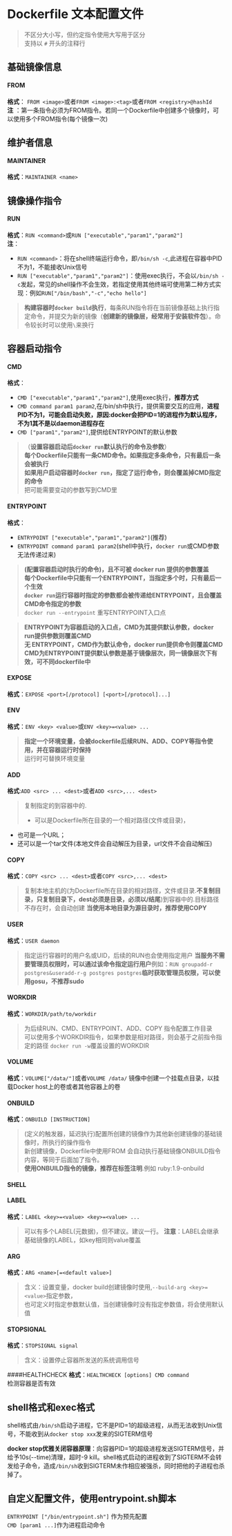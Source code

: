 # Dockerfile 文本配置文件

> 不区分大小写，但约定指令使用大写用于区分<br>
> 支持以 `#` 开头的注释行<br>

基础镜像信息
----------
#### FROM
**格式**： `FROM <image>`或者`FROM <image>:<tag>`或者`FROM <registry>@hashId`<br>
**注** ：第一条指令必须为FROM指令。若同一个Dockerfile中创建多个镜像时，可以使用多个FROM指令(每个镜像一次)

维护者信息
---------
#### MAINTAINER
**格式**：`MAINTAINER <name>`

镜像操作指令
----------
#### RUN
**格式**：`RUN <command>`或`RUN ["executable","param1","param2"]`<br>
**注**：
  * `RUN <command>`：将在shell终端运行命令，即`/bin/sh -c`,此进程在容器中PID不为1，不能接收Unix信号
  * `RUN ["executable","param1","param2"]`：使用exec执行，不会以`/bin/sh -c`发起，常见的shell操作不会生效，若指定使用其他终端可使用第二种方式实现：例如`RUN["/bin/bash","-c","echo hello"]`
> **构建容器时`docker build`执行**，每条RUN指令将在当前镜像基础上执行指定命令，并提交为新的镜像（**创建新的镜像层，经常用于安装软件包**）。命令较长时可以使用`\`来换行

容器启动指令
---------
#### CMD
**格式**：
* `CMD ["executable","param1","param2"]`,使用exec执行，**推荐方式**<br>
* `CMD command param1 param2`,在/bin/sh中执行，提供需要交互的应用，**进程PID不为1，可能会启动失败，原因:docker会把PID=1的进程作为默认程序，不为1其不是以daemon进程存在**
* `CMD ["param1","param2"]`,提供给ENTRYPOINT的默认参数
> （**设置容器启动后`docker run`默认执行的命令及参数**）<br>
**每个Dockerfile只能有一条CMD命令。如果指定多条命令，只有最后一条会被执行**<br>
> **如果用户启动容器时`docker run`，指定了运行命令，则会覆盖掉CMD指定的命令**<br>
> 把可能需要变动的参数写到CMD里

#### ENTRYPOINT
**格式**：
  * `ENTRYPOINT ["executable","param1","param2"]`(推荐)
  * `ENTRYPOINT command param1 param2`(shell中执行，`docker run`或CMD参数无法传递过来)
> **(配置容器启动时执行的命令)，且不可被 docker run 提供的参数覆盖**<br>
> **每个Dockerfile中只能有一个ENTRYPOINT，当指定多个时，只有最后一个生效**<br>
> **`docker run`运行容器时指定的参数都会被传递给ENTRYPOINT，且会覆盖CMD命令指定的参数**<br>
> `docker run --entrypoint` 重写ENTRYPOINT入口点

> **ENTRYPOINT为容器启动的入口点，CMD为其提供默认参数，docker run提供参数则覆盖CMD**<br>
> **无 ENTRYPOINT，CMD作为默认命令，docker run提供命令则覆盖CMD**<br>
> **CMD为ENTRYPOINT提供默认参数是基于镜像层次，同一镜像层次下有效，可不同dockerfile中**<br>

#### EXPOSE
**格式**：`EXPOSE <port>[/protocol] [<port>[/protocol]...]`

#### ENV
**格式**：`ENV <key> <value>`或`ENV <key>=<value> ...`
> **指定一个环境变量，会被dockerfile后续RUN、ADD、COPY等指令使用，并在容器运行时保持**<br>
> 运行时可替换环境变量

#### ADD
**格式**:`ADD <src> ... <dest>`或者`ADD <src>,... <dest>`
> 复制指定的<src>到容器中的<dest>. <br>
> * <src>可以是Dockerfile所在目录的一个相对路径(文件或目录)，
  * 也可是一个URL；
  * 还可以是一个tar文件(本地文件会自动解压为目录，url文件不会自动解压)

#### COPY
**格式**：`COPY <src> ... <dest>`或者`COPY <src>,... <dest>`
> 复制本地主机的<src>(为Dockerfile所在目录的相对路径，文件或目录.**不复制目录，只复制目录下，dest必须是目录，必须以/结尾**)到容器中的<dest>.目标路径不存在时，会自动创建
> **当使用本地目录为源目录时，推荐使用COPY**

#### USER
**格式**：`USER daemon`
> 指定运行容器时的用户名或UID，后续的RUN也会使用指定用户
> **当服务不需要管理员权限时，可以通过该命令指定运行用户**例如：`RUN groupadd-r postgres&useradd-r-g postgres postgres`**临时获取管理员权限，可以使用gosu，不推荐sudo**

#### WORKDIR
**格式**：`WORKDIR/path/to/workdir`
> 为后续RUN、CMD、ENTRYPOINT、ADD、COPY 指令配置工作目录<br>
> 可以使用多个WORKDIR指令，如果参数是相对路径，则会基于之前指令指定的路径
> `docker run -w`覆盖设置的WORKDIR

#### VOLUME
**格式**：`VOLUME["/data/"]`或者`VOLUME /data/`
镜像中创建一个挂载点目录，以挂载Docker host上的卷或者其他容器上的卷

#### ONBUILD
**格式**：`ONBUILD [INSTRUCTION]`
> (定义的触发器，延迟执行)配置所创建的镜像作为其他新创建镜像的基础镜像时，所执行的操作指令<br>
> 新创建镜像，Dockerfile中使用FROM 会自动执行基础镜像ONBUILD指令内容，等同于后面加了指令。<br>
> **使用ONBUILD指令的镜像，推荐在标签注明**.例如 ruby:1.9-onbuild

#### SHELL


#### LABEL
**格式**：`LABEL <key>=<value> <key>=<value> ...`
> 可以有多个LABEL(元数据)，但不建议。建议一行。
> **注意**：LABEL会继承基础镜像的LABEL，如key相同则value覆盖

#### ARG
**格式**：`ARG <name>[=<default value>]`
> 含义：设置变量，docker build创建镜像时使用,`--build-arg <key>=<value>`指定参数，<br>
> 也可定义时指定参数默认值，当创建镜像时没有指定参数值，将会使用默认值

#### STOPSIGNAL
**格式**：`STOPSIGNAL signal`
> 含义：设置停止容器所发送的系统调用信号

####HEALTHCHECK
**格式**：`HEALTHCHECK [options] CMD command`<br>
检测容器是否有效<br>


shell格式和exec格式
---------------
shell格式由`/bin/sh`启动子进程，它不是PID=1的超级进程，从而无法收到Unix信号，不能收到从`docker stop xxx`发来的SIGTERM信号

**docker stop优雅关闭容器原理**：向容器PID=1的超级进程发送SIGTERM信号，并给予10s(--time)清理，超时-9 kill。shell格式启动的进程收到了SIGTERM不会转发给子命令，造成`/bin/sh`收到SIGTERM未作相应被强杀，同时把他的子进程也杀掉了。

自定义配置文件，使用entrypoint.sh脚本
-------------------
`ENTRYPOINT ["/bin/entrypoint.sh"]` 作为预先配置<br>
`CMD [param1 ...]`作为进程启动命令<br>
